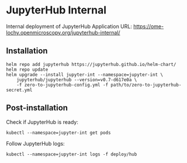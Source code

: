 # JupyterHub Internal

Internal deployment of JupyterHub
Application URL: https://ome-lochy.openmicroscopy.org/jupyterhub-internal/


## Installation

    helm repo add jupyterhub https://jupyterhub.github.io/helm-chart/
    helm repo update
    helm upgrade --install jupyter-int --namespace=jupyter-int \
        jupyterhub/jupyterhub --version=v0.7-d617e0a \
        -f zero-to-jupyterhub-config.yml -f path/to/zero-to-jupyterhub-secret.yml


## Post-installation

Check if JupyterHub is ready:

    kubectl --namespace=jupyter-int get pods

Follow JupyterHub logs:

    kubectl --namespace=jupyter-int logs -f deploy/hub
